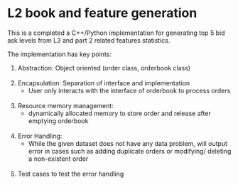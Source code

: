 # L2 book and feature generation

This is a completed a C++/Python
implementation for generating top 5 bid ask levels from L3 and part 2 related features statistics.

The implementation has key points:
1. Abstraction: Object oriented (order class, orderbook class)
<br/><br/>
2. Encapsulation: Separation of interface and implementation
    - User only interacts with the interface of orderbook to process orders
<br/><br/>
3. Resource memory management: 
    - dynamically allocated memory to store order and release after emptying orderbook
<br/><br/>
4. Error Handling:
    - While the given dataset does not have any data problem, will output error in cases such as adding duplicate orders or modifying/ deleting a non-existent order
<br/><br/>
5. Test cases to test the error handling
